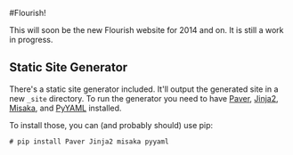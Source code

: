 #Flourish!

This will soon be the new Flourish website for 2014 and on. It is still a work in progress.

## Static Site Generator

There's a static site generator included. It'll output the generated site in a new `_site` directory. To run the generator you need to have [Paver](http://paver.github.io/paver/), [Jinja2](http://jinja.pocoo.org/docs/), [Misaka](http://misaka.61924.nl/), and [PyYAML](http://pyyaml.org/) installed.

To install those, you can (and probably should) use pip:

``` shell
# pip install Paver Jinja2 misaka pyyaml
``` 